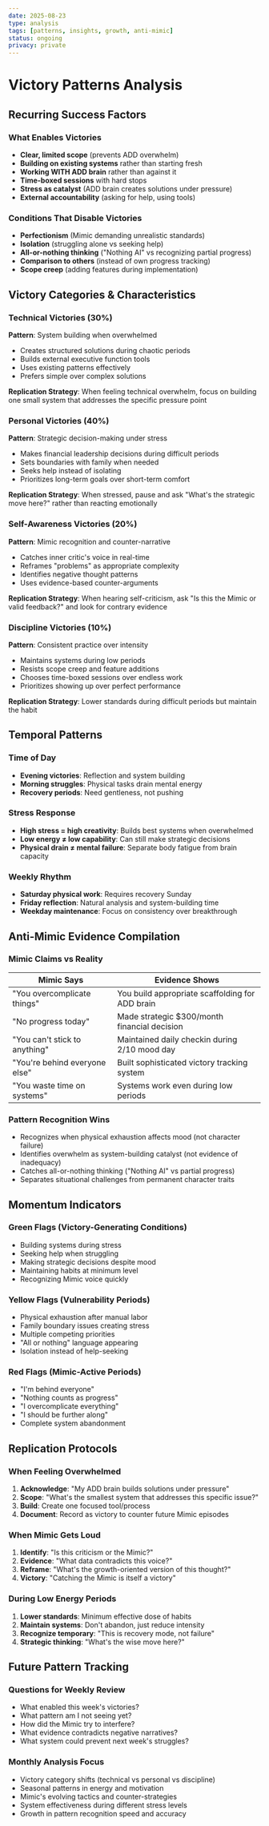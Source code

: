 ```yaml
---
date: 2025-08-23
type: analysis
tags: [patterns, insights, growth, anti-mimic]
status: ongoing
privacy: private
---
```


# Victory Patterns Analysis

## Recurring Success Factors

### **What Enables Victories**
- **Clear, limited scope** (prevents ADD overwhelm)
- **Building on existing systems** rather than starting fresh
- **Working WITH ADD brain** rather than against it
- **Time-boxed sessions** with hard stops
- **Stress as catalyst** (ADD brain creates solutions under pressure)
- **External accountability** (asking for help, using tools)

### **Conditions That Disable Victories**
- **Perfectionism** (Mimic demanding unrealistic standards)
- **Isolation** (struggling alone vs seeking help)
- **All-or-nothing thinking** ("Nothing AI" vs recognizing partial progress)
- **Comparison to others** (instead of own progress tracking)
- **Scope creep** (adding features during implementation)

## Victory Categories & Characteristics

### **Technical Victories** (30%)
**Pattern**: System building when overwhelmed
- Creates structured solutions during chaotic periods
- Builds external executive function tools
- Uses existing patterns effectively
- Prefers simple over complex solutions

**Replication Strategy**: When feeling technical overwhelm, focus on building one small system that addresses the specific pressure point

### **Personal Victories** (40%)
**Pattern**: Strategic decision-making under stress
- Makes financial leadership decisions during difficult periods
- Sets boundaries with family when needed
- Seeks help instead of isolating
- Prioritizes long-term goals over short-term comfort

**Replication Strategy**: When stressed, pause and ask "What's the strategic move here?" rather than reacting emotionally

### **Self-Awareness Victories** (20%)
**Pattern**: Mimic recognition and counter-narrative
- Catches inner critic's voice in real-time
- Reframes "problems" as appropriate complexity
- Identifies negative thought patterns
- Uses evidence-based counter-arguments

**Replication Strategy**: When hearing self-criticism, ask "Is this the Mimic or valid feedback?" and look for contrary evidence

### **Discipline Victories** (10%)
**Pattern**: Consistent practice over intensity
- Maintains systems during low periods
- Resists scope creep and feature additions
- Chooses time-boxed sessions over endless work
- Prioritizes showing up over perfect performance

**Replication Strategy**: Lower standards during difficult periods but maintain the habit

## Temporal Patterns

### **Time of Day**
- **Evening victories**: Reflection and system building
- **Morning struggles**: Physical tasks drain mental energy
- **Recovery periods**: Need gentleness, not pushing

### **Stress Response**
- **High stress = high creativity**: Builds best systems when overwhelmed
- **Low energy ≠ low capability**: Can still make strategic decisions
- **Physical drain ≠ mental failure**: Separate body fatigue from brain capacity

### **Weekly Rhythm**
- **Saturday physical work**: Requires recovery Sunday
- **Friday reflection**: Natural analysis and system-building time
- **Weekday maintenance**: Focus on consistency over breakthrough

## Anti-Mimic Evidence Compilation

### **Mimic Claims vs Reality**
| Mimic Says | Evidence Shows |
|------------|----------------|
| "You overcomplicate things" | You build appropriate scaffolding for ADD brain |
| "No progress today" | Made strategic $300/month financial decision |
| "You can't stick to anything" | Maintained daily checkin during 2/10 mood day |
| "You're behind everyone else" | Built sophisticated victory tracking system |
| "You waste time on systems" | Systems work even during low periods |

### **Pattern Recognition Wins**
- Recognizes when physical exhaustion affects mood (not character failure)
- Identifies overwhelm as system-building catalyst (not evidence of inadequacy)
- Catches all-or-nothing thinking ("Nothing AI" vs partial progress)
- Separates situational challenges from permanent character traits

## Momentum Indicators

### **Green Flags** (Victory-Generating Conditions)
- Building systems during stress
- Seeking help when struggling
- Making strategic decisions despite mood
- Maintaining habits at minimum level
- Recognizing Mimic voice quickly

### **Yellow Flags** (Vulnerability Periods)
- Physical exhaustion after manual labor
- Family boundary issues creating stress
- Multiple competing priorities
- "All or nothing" language appearing
- Isolation instead of help-seeking

### **Red Flags** (Mimic-Active Periods)
- "I'm behind everyone"
- "Nothing counts as progress"
- "I overcomplicate everything"
- "I should be further along"
- Complete system abandonment

## Replication Protocols

### **When Feeling Overwhelmed**
1. **Acknowledge**: "My ADD brain builds solutions under pressure"
2. **Scope**: "What's the smallest system that addresses this specific issue?"
3. **Build**: Create one focused tool/process
4. **Document**: Record as victory to counter future Mimic episodes

### **When Mimic Gets Loud**
1. **Identify**: "Is this criticism or the Mimic?"
2. **Evidence**: "What data contradicts this voice?"
3. **Reframe**: "What's the growth-oriented version of this thought?"
4. **Victory**: "Catching the Mimic is itself a victory"

### **During Low Energy Periods**
1. **Lower standards**: Minimum effective dose of habits
2. **Maintain systems**: Don't abandon, just reduce intensity
3. **Recognize temporary**: "This is recovery mode, not failure"
4. **Strategic thinking**: "What's the wise move here?"

## Future Pattern Tracking

### **Questions for Weekly Review**
- What enabled this week's victories?
- What pattern am I not seeing yet?
- How did the Mimic try to interfere?
- What evidence contradicts negative narratives?
- What system could prevent next week's struggles?

### **Monthly Analysis Focus**
- Victory category shifts (technical vs personal vs discipline)
- Seasonal patterns in energy and motivation
- Mimic's evolving tactics and counter-strategies
- System effectiveness during different stress levels
- Growth in pattern recognition speed and accuracy